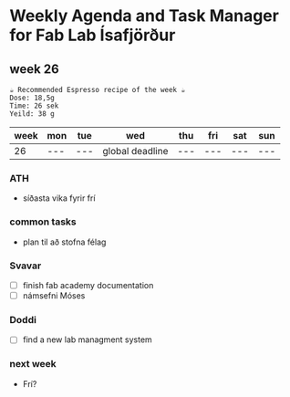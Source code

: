 # Weekly Agenda and Task Manager for Fab Lab Ísafjörður
## week 26


````
☕ Recommended Espresso recipe of the week ☕
Dose: 18,5g
Time: 26 sek
Yeild: 38 g 
````

| week | mon | tue | wed               | thu | fri | sat | sun |
| ---- | --- | :-: | ----------------- | --- | --- | --- | --- |
|  26  | --- | --- | global deadline   | --- | --- | --- | --- | 

### ATH
- síðasta vika fyrir frí

### common tasks
- plan til að stofna félag

### Svavar
- [ ] finish fab academy documentation
- [ ] námsefni Móses
### Doddi
- [ ] find a new lab managment system

### next week
- Frí?
